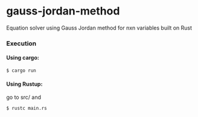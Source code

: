 # gauss-jordan-method

Equation solver using Gauss Jordan method for nxn variables built on Rust

### Execution

#### Using cargo:
    $ cargo run

#### Using Rustup:

go to src/ and

    $ rustc main.rs
